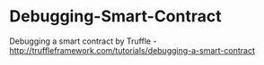 # Debugging-Smart-Contract
Debugging a smart contract by Truffle - http://truffleframework.com/tutorials/debugging-a-smart-contract
